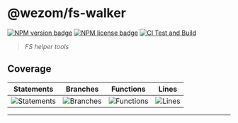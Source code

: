 # @wezom/fs-walker

[![NPM version badge](https://img.shields.io/npm/v/@wezom/fs-walker.svg)](https://www.npmjs.com/package/@wezom/fs-walker)
[![NPM license badge](https://img.shields.io/npm/l/@wezom/fs-walker.svg)](https://www.npmjs.com/package/@wezom/fs-walker)
[![CI Test and Build](https://github.com/WezomCompany/fs-walker/actions/workflows/ci.yml/badge.svg)](https://github.com/WezomCompany/fs-walker/actions/workflows/ci.yml)

> _FS helper tools_

## Coverage

| Statements                  | Branches                | Functions                 | Lines             |
| --------------------------- | ----------------------- | ------------------------- | ----------------- |
| ![Statements](#statements#) | ![Branches](#branches#) | ![Functions](#functions#) | ![Lines](#lines#) |

---
